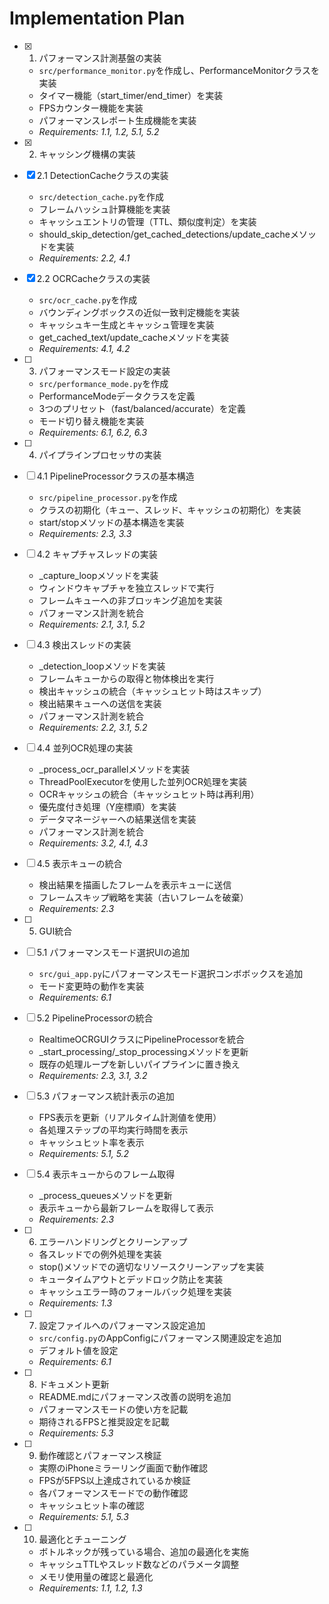 # Implementation Plan

- [x] 1. パフォーマンス計測基盤の実装
  - `src/performance_monitor.py`を作成し、PerformanceMonitorクラスを実装
  - タイマー機能（start_timer/end_timer）を実装
  - FPSカウンター機能を実装
  - パフォーマンスレポート生成機能を実装
  - _Requirements: 1.1, 1.2, 5.1, 5.2_

- [x] 2. キャッシング機構の実装
- [x] 2.1 DetectionCacheクラスの実装
  - `src/detection_cache.py`を作成
  - フレームハッシュ計算機能を実装
  - キャッシュエントリの管理（TTL、類似度判定）を実装
  - should_skip_detection/get_cached_detections/update_cacheメソッドを実装
  - _Requirements: 2.2, 4.1_

- [x] 2.2 OCRCacheクラスの実装
  - `src/ocr_cache.py`を作成
  - バウンディングボックスの近似一致判定機能を実装
  - キャッシュキー生成とキャッシュ管理を実装
  - get_cached_text/update_cacheメソッドを実装
  - _Requirements: 4.1, 4.2_

- [ ] 3. パフォーマンスモード設定の実装
  - `src/performance_mode.py`を作成
  - PerformanceModeデータクラスを定義
  - 3つのプリセット（fast/balanced/accurate）を定義
  - モード切り替え機能を実装
  - _Requirements: 6.1, 6.2, 6.3_

- [ ] 4. パイプラインプロセッサの実装
- [ ] 4.1 PipelineProcessorクラスの基本構造
  - `src/pipeline_processor.py`を作成
  - クラスの初期化（キュー、スレッド、キャッシュの初期化）を実装
  - start/stopメソッドの基本構造を実装
  - _Requirements: 2.3, 3.3_

- [ ] 4.2 キャプチャスレッドの実装
  - _capture_loopメソッドを実装
  - ウィンドウキャプチャを独立スレッドで実行
  - フレームキューへの非ブロッキング追加を実装
  - パフォーマンス計測を統合
  - _Requirements: 2.1, 3.1, 5.2_

- [ ] 4.3 検出スレッドの実装
  - _detection_loopメソッドを実装
  - フレームキューからの取得と物体検出を実行
  - 検出キャッシュの統合（キャッシュヒット時はスキップ）
  - 検出結果キューへの送信を実装
  - パフォーマンス計測を統合
  - _Requirements: 2.2, 3.1, 5.2_

- [ ] 4.4 並列OCR処理の実装
  - _process_ocr_parallelメソッドを実装
  - ThreadPoolExecutorを使用した並列OCR処理を実装
  - OCRキャッシュの統合（キャッシュヒット時は再利用）
  - 優先度付き処理（Y座標順）を実装
  - データマネージャーへの結果送信を実装
  - パフォーマンス計測を統合
  - _Requirements: 3.2, 4.1, 4.3_

- [ ] 4.5 表示キューの統合
  - 検出結果を描画したフレームを表示キューに送信
  - フレームスキップ戦略を実装（古いフレームを破棄）
  - _Requirements: 2.3_

- [ ] 5. GUI統合
- [ ] 5.1 パフォーマンスモード選択UIの追加
  - `src/gui_app.py`にパフォーマンスモード選択コンボボックスを追加
  - モード変更時の動作を実装
  - _Requirements: 6.1_

- [ ] 5.2 PipelineProcessorの統合
  - RealtimeOCRGUIクラスにPipelineProcessorを統合
  - _start_processing/_stop_processingメソッドを更新
  - 既存の処理ループを新しいパイプラインに置き換え
  - _Requirements: 2.3, 3.1, 3.2_

- [ ] 5.3 パフォーマンス統計表示の追加
  - FPS表示を更新（リアルタイム計測値を使用）
  - 各処理ステップの平均実行時間を表示
  - キャッシュヒット率を表示
  - _Requirements: 5.1, 5.2_

- [ ] 5.4 表示キューからのフレーム取得
  - _process_queuesメソッドを更新
  - 表示キューから最新フレームを取得して表示
  - _Requirements: 2.3_

- [ ] 6. エラーハンドリングとクリーンアップ
  - 各スレッドでの例外処理を実装
  - stop()メソッドでの適切なリソースクリーンアップを実装
  - キュータイムアウトとデッドロック防止を実装
  - キャッシュエラー時のフォールバック処理を実装
  - _Requirements: 1.3_

- [ ] 7. 設定ファイルへのパフォーマンス設定追加
  - `src/config.py`のAppConfigにパフォーマンス関連設定を追加
  - デフォルト値を設定
  - _Requirements: 6.1_

- [ ] 8. ドキュメント更新
  - README.mdにパフォーマンス改善の説明を追加
  - パフォーマンスモードの使い方を記載
  - 期待されるFPSと推奨設定を記載
  - _Requirements: 5.3_

- [ ] 9. 動作確認とパフォーマンス検証
  - 実際のiPhoneミラーリング画面で動作確認
  - FPSが5FPS以上達成されているか検証
  - 各パフォーマンスモードでの動作確認
  - キャッシュヒット率の確認
  - _Requirements: 5.1, 5.3_

- [ ] 10. 最適化とチューニング
  - ボトルネックが残っている場合、追加の最適化を実施
  - キャッシュTTLやスレッド数などのパラメータ調整
  - メモリ使用量の確認と最適化
  - _Requirements: 1.1, 1.2, 1.3_
